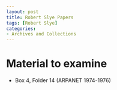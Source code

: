 ```yaml
---
layout: post
title: Robert Slye Papers
tags: [Robert Slye]
categories:
- Archives and Collections
---
```


# Material to examine

- Box 4, Folder 14 (ARPANET 1974-1976)
